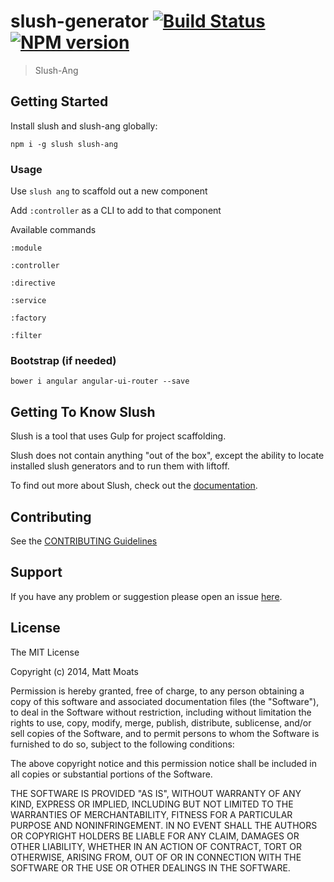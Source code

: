 # slush-generator [![Build Status](https://secure.travis-ci.org/mattmoats/slush-ang.png?branch=master)](https://travis-ci.org/mattmoats/slush-ang) [![NPM version](https://badge-me.herokuapp.com/api/npm/slush-ang.png)](http://badges.enytc.com/for/npm/slush-ang)

> Slush-Ang


## Getting Started

Install slush and slush-ang globally:

`npm i -g slush slush-ang`

### Usage
Use `slush ang` to scaffold out a new component

Add `:controller` as a CLI to add to that component

Available commands

`:module`

`:controller`

`:directive`

`:service`

`:factory`

`:filter`


### Bootstrap (if needed)
`bower i angular angular-ui-router --save`


> <!DOCTYPE html>

> <html ng-app="angz">

> <head lang="en">

> >   <meta charset="UTF-8">

> >   <title>Test Slush Ang</title>

> </head>

> <body>

> >   <ui-view></ui-view>

> >   <script src="bower_components/angular/angular.js"></script>

> >   <script src="bower_components/angular-ui-router/release/angular-ui-router.js"></script>

> >   <script src="module.js"></script>

> >   <script src="alpha.controller.js"></script>

> >   <script src="beta.controller.js"></script>

> </body>

> </html>


## Getting To Know Slush

Slush is a tool that uses Gulp for project scaffolding.

Slush does not contain anything "out of the box", except the ability to locate installed slush generators and to run them with liftoff.

To find out more about Slush, check out the [documentation](https://github.com/klei/slush).

## Contributing

See the [CONTRIBUTING Guidelines](https://github.com/mattmoats/slush-ang/blob/master/CONTRIBUTING.md)

## Support
If you have any problem or suggestion please open an issue [here](https://github.com/mattmoats/slush-ang/issues).

## License

The MIT License

Copyright (c) 2014, Matt Moats

Permission is hereby granted, free of charge, to any person
obtaining a copy of this software and associated documentation
files (the "Software"), to deal in the Software without
restriction, including without limitation the rights to use,
copy, modify, merge, publish, distribute, sublicense, and/or sell
copies of the Software, and to permit persons to whom the
Software is furnished to do so, subject to the following
conditions:

The above copyright notice and this permission notice shall be
included in all copies or substantial portions of the Software.

THE SOFTWARE IS PROVIDED "AS IS", WITHOUT WARRANTY OF ANY KIND,
EXPRESS OR IMPLIED, INCLUDING BUT NOT LIMITED TO THE WARRANTIES
OF MERCHANTABILITY, FITNESS FOR A PARTICULAR PURPOSE AND
NONINFRINGEMENT. IN NO EVENT SHALL THE AUTHORS OR COPYRIGHT
HOLDERS BE LIABLE FOR ANY CLAIM, DAMAGES OR OTHER LIABILITY,
WHETHER IN AN ACTION OF CONTRACT, TORT OR OTHERWISE, ARISING
FROM, OUT OF OR IN CONNECTION WITH THE SOFTWARE OR THE USE OR
OTHER DEALINGS IN THE SOFTWARE.

